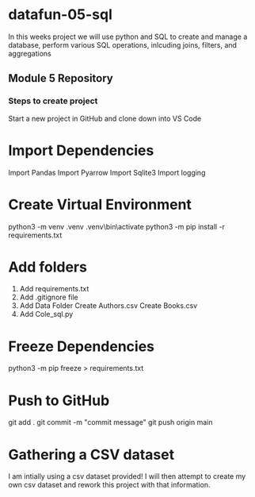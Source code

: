 # datafun-05-sql
In this weeks project we will use python and SQL to create and manage a database, perform various SQL operations,
inlcuding joins, filters, and aggregations

## Module 5 Repository

### Steps to create project
Start a new project in GitHub and clone down into VS Code

# Import Dependencies
Import Pandas
Import Pyarrow
Import Sqlite3
Import logging

# Create Virtual Environment

python3 -m venv .venv
.venv\bin\activate
python3 -m pip install -r requirements.txt

# Add folders
1. Add requirements.txt
2. Add .gitignore file
3. Add Data Folder
    Create Authors.csv
    Create Books.csv
4. Add Cole_sql.py

# Freeze Dependencies

python3 -m pip freeze > requirements.txt

# Push to GitHub
git add .
git commit -m "commit message"
git push origin main

# Gathering a CSV dataset
I am intially using a csv dataset provided! I will then attempt to create my own csv dataset and rework this project with that information.